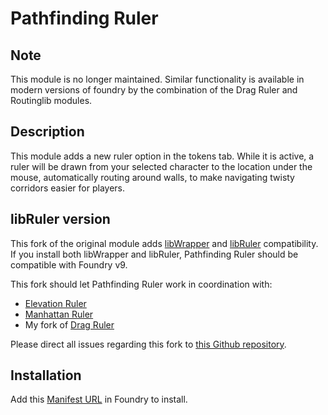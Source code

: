 # Pathfinding Ruler

## Note

This module is no longer maintained. Similar functionality is available in modern versions of foundry by the combination of the Drag Ruler and Routinglib modules.

## Description

This module adds a new ruler option in the tokens tab. While it is active, a ruler will be drawn from your selected character to the location under the mouse, automatically routing around walls, to make navigating twisty corridors easier for players.

## libRuler version

This fork of the original module adds [libWrapper](https://github.com/ruipin/fvtt-lib-wrapper) and [libRuler](https://github.com/caewok/fvtt-lib-ruler) compatibility. If you install both libWrapper and libRuler, Pathfinding Ruler should be compatible with Foundry v9. 

This fork should let Pathfinding Ruler work in coordination with:
- [Elevation Ruler](https://github.com/caewok/fvtt-elevation-ruler)
- [Manhattan Ruler](https://github.com/caewok/fvtt-manhattan-ruler)
- My fork of [Drag Ruler](https://github.com/caewok/foundryvtt-drag-ruler)

Please direct all issues regarding this fork to [this Github repository](https://github.com/caewok/foundry-vtt-pathfinding-ruler/issues).

## Installation

Add this [Manifest URL](https://github.com/caewok/foundry-vtt-pathfinding-ruler/releases/latest/download/module.json) in Foundry to install.
